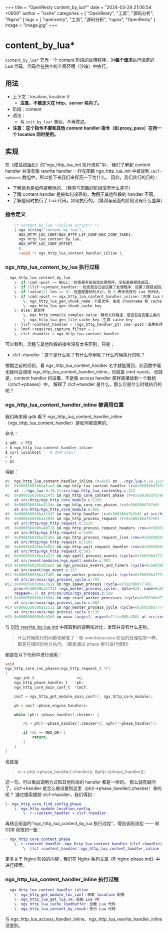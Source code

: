 +++
title = "OpenResty content_by_lua*"
date = "2024-03-24 21:06:54 +0800"
author = "isshe"
categories = [ "OpenResty", "工具", "源码分析", "Nginx" ]
tags = [ "openresty", "工具", "源码分析", "nginx", "OpenResty" ]
image = "image.jpg"
+++

# content_by_lua*

`content_by_lua*` 充当一个 content 阶段的处理程序，对**每个请求**执行指定的 Lua 代码，代码会在独立的全局环境（沙箱）中执行。

## 用法

- 上下文：location, location if
  - **注意，不能定义在 http、server 块内了。**
- 阶段：content
- 语法：
    - 与 `init_by_lua*` 类似，不再赘述。
- **注意：这个指令不要和其他 content handler 指令（如 proxy_pass）在同一个 location 同时使用。**

## 实现

在《[模块初始化](001-module-init.md)》的“ngx_http_lua_init 执行流程”中，
我们了解到 content handler 并没有像 rewrite handler 一样在函数 ngx_http_lua_init 中被放到 `cmcf->phases` 数组中，所以接下来我们来探究一下为什么。
因此，我们此行的目的：

- 了解指令是如何被解析的。（猜测与前面的阶段没有什么差异）
- 了解 content handler 是被如何设置的，**为何**于其他阶段的 handler 不同。
- 了解是何时执行了 Lua 代码，如何执行的。（猜测与前面的阶段没有什么差异）

### 指令定义

```c
    /* content_by_lua "<inline script>" */
    { ngx_string("content_by_lua"),
      NGX_HTTP_LOC_CONF|NGX_HTTP_LIF_CONF|NGX_CONF_TAKE1,
      ngx_http_lua_content_by_lua,
      NGX_HTTP_LOC_CONF_OFFSET,
      0,
      (void *) ngx_http_lua_content_handler_inline },
```

### ngx_http_lua_content_by_lua 执行过程

```c
- ngx_http_lua_content_by_lua
    \- if (cmd->post == NULL)：检查是否有指定处理程序，没有直接报错返回。
    \- if (llcf->content_handler)：检查是否已经设置了处理程序，设置了报错返回。
    \- if (value[1].len == 0)：检查配置块的大小，为 0 表示无效的 Lua 代码块，直接报错返回。
    \- if (cmd->post == ngx_http_lua_content_handler_inline)：检查 Lua 代码是文件还是其他
        \- ngx_http_lua_gen_chunk_name：不是文件，生成 chunkname 和 cache key
        \- ngx_http_lua_gen_chunk_cache_key
    \- else：是文件
        \- ngx_http_compile_complex_value：解析文件路径，是否包含变量之类的（不建议使用变量，容易有安全问题）
        \- ngx_http_lua_gen_file_cache_key：生成 cache key
    \- llcf->content_handler = (ngx_http_handler_pt) cmd->post：设置处理函数——执行 Lua 代码的函数
    \- lmcf->requires_capture_filter = 1
    \- clcf->handler = ngx_http_lua_content_handler
```

可以看到，流程与其他阶段的指令没有太多区别，只是：

- clcf->handler：这个是什么呢？有什么作用呢？什么时候执行的呢？

根据之前的经验，看 ngx_http_lua_content_handler 名字就能猜到，此函数中毫无疑问会调用 ngx_http_lua_content_handler_inline，也就是 cmd->post。
也就是，content handler 的设置，不是像 access handler 那样直接放到一个数组（cmcf->phases）中。
解释了 clcf->handler 是什么，那么它是什么时候执行的呢？

### ngx_http_lua_content_handler_inline 被调用位置

我们再来用 gdb 看下 ngx_http_lua_content_handler_inline（ngx_http_lua_content_handler）是如何被调用的。

命令：

```bash
$ gdb -p PID
> b ngx_http_lua_content_handler_inline
$ curl localhost    # 其他 shell
> c
> bt
```

得到：

```lua
#0  ngx_http_lua_content_handler_inline (r=0x0) at ../ngx_lua-0.10.21/src/ngx_http_lua_contentby.c:291
#1  0x000056030bb45ae0 in ngx_http_lua_content_handler (r=0x56030bd7b7e0)
    at ../ngx_lua-0.10.21/src/ngx_http_lua_contentby.c:222
#2  0x000056030ba324f5 in ngx_http_core_content_phase (r=0x56030bd7b7e0, ph=0x56030bdbc100)
    at src/http/ngx_http_core_module.c:1269
#3  0x000056030ba313de in ngx_http_core_run_phases (r=0x56030bd7b7e0)
    at src/http/ngx_http_core_module.c:885
#4  0x000056030ba31347 in ngx_http_handler (r=0x56030bd7b7e0) at src/http/ngx_http_core_module.c:868
#5  0x000056030ba42044 in ngx_http_process_request (r=0x56030bd7b7e0)
    at src/http/ngx_http_request.c:2120
#6  0x000056030ba40710 in ngx_http_process_request_headers (rev=0x56030bdc54c0)
    at src/http/ngx_http_request.c:1498
#7  0x000056030ba3fa6a in ngx_http_process_request_line (rev=0x56030bdc54c0)
    at src/http/ngx_http_request.c:1165
#8  0x000056030ba3e061 in ngx_http_wait_request_handler (rev=0x56030bdc54c0)
    at src/http/ngx_http_request.c:503
#9  0x000056030ba1a223 in ngx_epoll_process_events (cycle=0x56030bd77740, timer=60000, flags=1)
    at src/event/modules/ngx_epoll_module.c:901
#10 0x000056030ba05ee2 in ngx_process_events_and_timers (cycle=0x56030bd77740)
    at src/event/ngx_event.c:257
#11 0x000056030ba17402 in ngx_worker_process_cycle (cycle=0x56030bd77740, data=0x0)
    at src/os/unix/ngx_process_cycle.c:793
#12 0x000056030ba1361a in ngx_spawn_process (cycle=0x56030bd77740,
    proc=0x56030ba17311 <ngx_worker_process_cycle>, data=0x0, name=0x56030bbeaf7c "worker process",
    respawn=-3) at src/os/unix/ngx_process.c:199
#13 0x000056030ba1606a in ngx_start_worker_processes (cycle=0x56030bd77740, n=1, type=-3)
    at src/os/unix/ngx_process_cycle.c:382
#14 0x000056030ba15511 in ngx_master_process_cycle (cycle=0x56030bd77740)
    at src/os/unix/ngx_process_cycle.c:135
#15 0x000056030b9cb3b9 in main (argc=3, argv=0x7ffce805c458) at src/core/nginx.c:386
```

与 [005-rewrite_by_lua.md](005-rewrite_by_lua.md) 中获取到的调用栈对比，发现并没有什么差别。

> 什么时候执行的问题也解答了：和 rewrite/access 阶段的处理程序一样，都是在相同的地方执行。（都是通过 phase 索引进行控制）

都是在以下代码中进行调用：

```c
void
ngx_http_core_run_phases(ngx_http_request_t *r)
{
    ngx_int_t                   rc;
    ngx_http_phase_handler_t   *ph;
    ngx_http_core_main_conf_t  *cmcf;

    cmcf = ngx_http_get_module_main_conf(r, ngx_http_core_module);

    ph = cmcf->phase_engine.handlers;

    while (ph[r->phase_handler].checker) {

        rc = ph[r->phase_handler].checker(r, &ph[r->phase_handler]);

        if (rc == NGX_OK) {
            return;
        }
    }
}
```

也就是

> rc = ph[r->phase_handler].checker(r, &ph[r->phase_handler]);

这一句。可以看出调用方式和其他阶段的 handler 都是一样的。
那么就有疑问了，clcf->handler 是怎么被设置到这里（ph[r->phase_handler].checker）来的呢？
通过搜索跟踪 clcf->handler，我们得到：

```lua
\- ngx_http_core_find_config_phase
    \- ngx_http_update_location_config
        \- r->content_handler = clcf->handler;
```

再结合前面的“ngx_http_lua_content_by_lua 执行过程”，得到调用流程 —— 和 GDB 获取的一致：

```lua
- ngx_http_core_content_phase
    \- r->content_handler：ngx_http_lua_content_handler（clcf->handler）
        \- llcf->content_handler：ngx_http_lua_content_handler_inline
```

更多关于 Nginx 阶段的内容，我们在 Nginx 系列文章《6-nginx-phase.md》中进行探索。

### ngx_http_lua_content_handler_inline 执行过程

```lua
- ngx_http_lua_content_handler_inline
    \- ngx_http_get_module_loc_conf：获取 location 配置
    \- ngx_http_lua_get_lua_vm：获取 Lua VM
    \- ngx_http_lua_cache_loadbuffer：加载 Lua 代码
    \- ngx_http_lua_content_by_chunk：执行 Lua 代码
```

与 ngx_http_lua_access_handler_inline、ngx_http_lua_rewrite_handler_inline 没差别。

